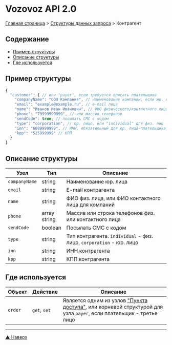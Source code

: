 # <a name="up"/>Vozovoz API 2.0

[Главная страница](/README.md) > [Структуры данных запроса](index.md) > Контрагент

## Содержание

* [Пример структуры](#example)
* [Описание структуры](#description)
* [Где используется](#used)

## <a name="example"/>Пример структуры

```javascript
{
  "customer": { // или "payer", если требуется описать плательщика
    "companyName": "ООО Компания", // наименование компании, если юр. лицо
    "email": "example@example.ru", // e-mail лица
    "name": "Иванов Иван Иванович", // ФИО физического/контактного лица
    "phone": "79999999999", // или массив телефонов
    "sendCode": true, // посылать СМС с кодом
    "type": "corporation", // юр. лицо, или "individual" для физ. лиц
    "inn": "6009999999", // ИНН, обязательный для юр. лица-плательщика
    "kpp": "525999999" // КПП
  }
}
```

## <a name="description"/>Описание структуры

| Узел          | Тип              | Описание |
| ----          |------------------| -------- |
| `companyName` | string           | Наименование юр. лица |
| `email`       | string           | E-mail контрагента |
| `name`        | string           | ФИО физ. лица, или ФИО контактного лица для компаний |
| `phone`       | array<br/>string | Массив или строка телефонов физ. или контактного лица |
| `sendCode`    | boolean          | Посылать СМС с кодом |
| `type`        | string           | Тип контрагента. `individual` - физ. лицо, `corporation` - юр. лицо |
| `inn`         | string           | ИНН контрагента |
| `kpp`         | string           | КПП контрагента |

## <a name="used"/>Где используется

| Объект        | Действие      | Описание |
| ------        | --------      | -------- |
| `order`       | `get`, `set`  | Является одним из узлов ["Пункта доступа"](gateway.md), или корневой структурой для узла `payer`, если плательщик - третье лицо |

***
[▲ Наверх](#up)